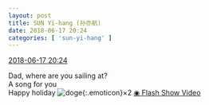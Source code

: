 ```yaml
---
layout: post
title: SUN Yi-hang (孙亦航)
date: 2018-06-17 20:24
categories: [ 'sun-yi-hang' ]
---
```


<div class="weibo-info">
  <a href="https://weibo.com/2565158051/GlOEeuiXm">2018-06-17 20:24</a>
</div>

Dad, where are you sailing at?  
A song for you  
Happy holiday ![doge](https://img.t.sinajs.cn/t4/appstyle/expression/ext/normal/a1/2018new_doge02_org.png){:.emoticon}×2 [◉ Flash Show Video](https://weibo.com/tv/v/GlOEeuiXm)
